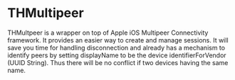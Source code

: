 THMultipeer
===========
THMultpeer is a wrapper on top of Apple iOS Multipeer Connectivity framework. It provides an easier way to create and manage sessions. It will save you time for handling disconnection and already has a mechanism to identify peers by setting displayName to be the device identifierForVendor (UUID String). Thus there will be no conflict if two devices having the same name.
